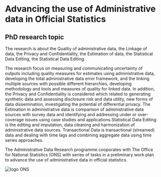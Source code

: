 # Advancing the use of Administrative data in Official Statistics
## PhD research topic

The research is about the Quality of administrative data, the Linkage of data, the Privacy and Confidentiality, the Estimation
of data, the Statistical Data Editing, the Statistical Data Editing. 

The research focus on measuring and communicating uncertainty of outputs including quality measures for estimates using administrative data, developing the total administrative data error framework, and the linking multiple sources with possible different hierarchies, developing methodology and tools and measures of quality for linked data. In addition, the Privacy and Confidentiality is considered which related to generating synthetic data and assessing disclosure risk and data utility, new forms of data dissemination, investigating the potential of differential privacy. The Estimation in administrative data is comparison of administrative data sources with survey data and identifying and addressing under or over-coverage issues using case studies and applications.Statistical Data Editing is the editing and imputation, data cleaning and harmonization of administrative data sources. Transactional Data is transactional (streamed) data and dealing with time lags and combining aggregate data using time series approaches.

The Administrative Data Research programme cooporates with The Office for National Statistics (ONS) with series of tasks in
a preliminary work plan to advance the use of administrative data in official statistics. 

![logo ONS](https://user-images.githubusercontent.com/55794712/68041992-bb268280-fcc9-11e9-87ec-3657f7db19ae.jpeg)


